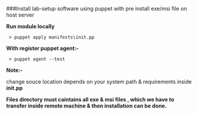 ###Install lab-setup software using puppet with pre install exe/msi file on host server


 **Run module locally**
  
     > puppet apply manifests\init.pp
     
  **With register puppet agent:-**
  
     > puppet agent --test

**Note:-**  

change souce location depends on your system path & requirements inside **init.pp**

**Files directory must  caintains all exe & msi files , which we have to transfer inside remote machine & then installation can be done.**
